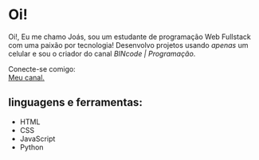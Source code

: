 # Oi!

Oi!, Eu me chamo Joás, sou um estudante de programação Web Fullstack com uma paixão por tecnologia! Desenvolvo projetos usando *apenas* um celular e sou o criador do canal *BINcode | Programação*.


Conecte-se comigo:  
[Meu canal.](https://youtube.com/@bincode-programacao?si=ZKvUd2eKBbshMHAU)  


## linguagens e ferramentas:

- HTML
- CSS
- JavaScript
- Python

